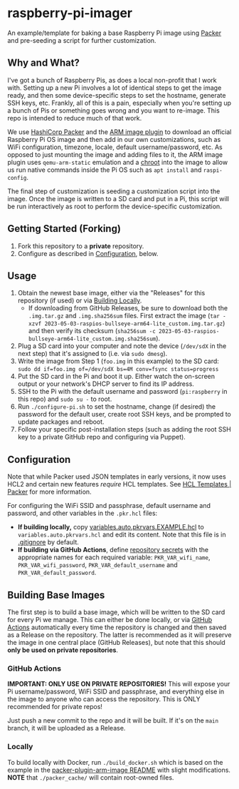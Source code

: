 # raspberry-pi-imager

An example/template for baking a base Raspberry Pi image using [Packer](https://www.packer.io/) and pre-seeding a script for further customization.

## Why and What?

I've got a bunch of Raspberry Pis, as does a local non-profit that I work with. Setting up a new Pi involves a lot of identical steps to get the image ready, and then some device-specific steps to set the hostname, generate SSH keys, etc. Frankly, all of this is a pain, especially when you're setting up a bunch of Pis or something goes wrong and you want to re-image. This repo is intended to reduce much of that work.

We use [HashiCorp Packer](https://www.packer.io/) and the [ARM image plugin](https://github.com/solo-io/packer-plugin-arm-image) to download an official Raspberry Pi OS image and then add in our own customizations, such as WiFi configuration, timezone, locale, default username/password, etc. As opposed to just mounting the image and adding files to it, the ARM image plugin uses `qemu-arm-static` emulation and a [chroot](https://en.wikipedia.org/wiki/Chroot) into the image to allow us run native commands inside the Pi OS such as `apt install` and `raspi-config`.

The final step of customization is seeding a customization script into the image. Once the image is written to a SD card and put in a Pi, this script will be run interactively as root to perform the device-specific customization.

## Getting Started (Forking)

1. Fork this repository to a **private** repository.
2. Configure as described in [Configuration](#configuration), below.

## Usage

1. Obtain the newest base image, either via the "Releases" for this repository (if used) or via [Building Locally](#locally).
   * If downloading from GitHub Releases, be sure to download both the `.img.tar.gz` and `.img.sha256sum` files. First extract the image (`tar -xzvf 2023-05-03-raspios-bullseye-arm64-lite_custom.img.tar.gz`) and then verify its checksum (`sha256sum -c 2023-05-03-raspios-bullseye-arm64-lite_custom.img.sha256sum`).
2. Plug a SD card into your computer and note the device (``/dev/sdX`` in the next step) that it's assigned to (i.e. via `sudo dmesg`).
3. Write the image from Step 1 (``foo.img`` in this example) to the SD card: ``sudo dd if=foo.img of=/dev/sdX bs=4M conv=fsync status=progress``
4. Put the SD card in the Pi and boot it up. Either watch the on-screen output or your network's DHCP server to find its IP address.
5. SSH to the Pi with the default username and password (`pi:raspberry` in this repo) and `sudo su -` to root.
6. Run `./configure-pi.sh` to set the hostname, change (if desired) the password for the default user, create root SSH keys, and be prompted to update packages and reboot.
7. Follow your specific post-installation steps (such as adding the root SSH key to a private GitHub repo and configuring via Puppet).

## Configuration

Note that while Packer used JSON templates in early versions, it now uses HCL2 and certain new features _require_ HCL templates. See [HCL Templates | Packer](https://developer.hashicorp.com/packer/docs/templates/hcl_templates) for more information.

For configuring the WiFi SSID and passphrase, default username and password, and other variables in the `.pkr.hcl` files:

* **If building locally,** copy [variables.auto.pkrvars.EXAMPLE.hcl](variables.auto.pkrvars.EXAMPLE.hcl) to `variables.auto.pkrvars.hcl` and edit its content. Note that this file is in [.gitignore](.gitignore) by default.
* **If building via GitHub Actions**, define [repository secrets](https://docs.github.com/en/actions/security-guides/encrypted-secrets#creating-encrypted-secrets-for-a-repository) with the appropriate names for each required variable: ``PKR_VAR_wifi_name``, ``PKR_VAR_wifi_password``, ``PKR_VAR_default_username`` and ``PKR_VAR_default_password``.

## Building Base Images

The first step is to build a base image, which will be written to the SD card for every Pi we manage. This can either be done locally, or via [GitHub Actions](https://docs.github.com/en/actions) automatically every time the repository is changed and then saved as a Release on the repository. The latter is recommended as it will preserve the image in one central place (GitHub Releases), but note that this should **only be used on private repositories**.

### GitHub Actions

**IMPORTANT: ONLY USE ON PRIVATE REPOSITORIES!** This will expose your Pi username/password, WiFi SSID and passphrase, and everything else in the image to anyone who can access the repository. This is ONLY recommended for private repos!

Just push a new commit to the repo and it will be built. If it's on the `main` branch, it will be uploaded as a Release.

### Locally

To build locally with Docker, run `./build_docker.sh` which is based on the example in the [packer-plugin-arm-image README](https://github.com/solo-io/packer-plugin-arm-image#running-with-docker) with slight modifications. **NOTE** that `./packer_cache/` will contain root-owned files.
